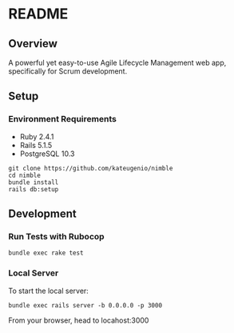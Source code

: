 # README

## Overview

A powerful yet easy-to-use Agile Lifecycle Management web app, specifically for Scrum development.

## Setup

### Environment Requirements
* Ruby 2.4.1
* Rails 5.1.5
* PostgreSQL 10.3
```
git clone https://github.com/kateugenio/nimble
cd nimble
bundle install
rails db:setup
```


## Development

### Run Tests with Rubocop
```
bundle exec rake test
```

### Local Server

To start the local server:
```
bundle exec rails server -b 0.0.0.0 -p 3000
````
From your browser, head to locahost:3000